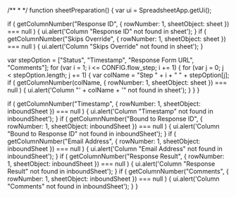 /**
 *
 */
function sheetPreparation() {
  var ui = SpreadsheetApp.getUi();

  if (
    getColumnNumber("Response ID", { rowNumber: 1, sheetObject: sheet }) ===
    null
  ) {
    ui.alert('Column "Response ID" not found in sheet');
  }
  if (
    getColumnNumber("Skips Override", { rowNumber: 1, sheetObject: sheet }) ===
    null
  ) {
    ui.alert('Column "Skips Override" not found in sheet');
  }

  var stepOption = ["Status", "Timestamp", "Response Form URL", "Comments"];
  for (var i = 1; i <= CONFIG.flow_step; i += 1) {
    for (var j = 0; j < stepOption.length; j += 1) {
      var colName = "Step " + i + " " + stepOption[j];
      if (
        getColumnNumber(colName, { rowNumber: 1, sheetObject: sheet }) === null
      ) {
        ui.alert('Column "' + colName + '" not found in sheet');
      }
    }
  }

  if (
    getColumnNumber("Timestamp", {
      rowNumber: 1,
      sheetObject: inboundSheet
    }) === null
  ) {
    ui.alert('Column "Timestamp" not found in inboundSheet');
  }
  if (
    getColumnNumber("Bound to Response ID", {
      rowNumber: 1,
      sheetObject: inboundSheet
    }) === null
  ) {
    ui.alert('Column "Bound to Response ID" not found in inboundSheet');
  }
  if (
    getColumnNumber("Email Address", {
      rowNumber: 1,
      sheetObject: inboundSheet
    }) === null
  ) {
    ui.alert('Column "Email Address" not found in inboundSheet');
  }
  if (
    getColumnNumber("Response Result", {
      rowNumber: 1,
      sheetObject: inboundSheet
    }) === null
  ) {
    ui.alert('Column "Response Result" not found in inboundSheet');
  }
  if (
    getColumnNumber("Comments", { rowNumber: 1, sheetObject: inboundSheet }) ===
    null
  ) {
    ui.alert('Column "Comments" not found in inboundSheet');
  }
}
